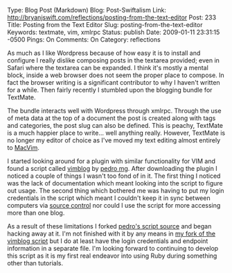 Type: Blog Post (Markdown)
Blog: Post-Swiftalism
Link: http://bryanjswift.com/reflections/posting-from-the-text-editor
Post: 233
Title: Posting from the Text Editor
Slug: posting-from-the-text-editor
Keywords: textmate, vim, xmlrpc
Status: publish
Date: 2009-01-11 23:31:15 -0500
Pings: On
Comments: On
Category: reflections

As much as I like Wordpress because of how easy it is to install and configure I really dislike composing posts in the textarea provided; even in Safari where the textarea can be expanded. I think it's mostly a mental block, inside a web browser does not seem the proper place to compose. In fact the browser writing is a significant contributor to why I haven't written for a while. Then fairly recently I stumbled upon the blogging bundle for TextMate.

The bundle interacts well with Wordpress through xmlrpc. Through the use of meta data at the top of a document the post is created along with tags and categories, the post slug can also be defined. This is peachy, TextMate is a much happier place to write... well anything really. However, TextMate is no longer my editor of choice as I've moved my text editing almost entirely to [MacVim][1].

[1]: http://code.google.com/p/macvim/

I started looking around for a plugin with similar functionality for VIM and found a script called [vimblog][2] by [pedro mg][3]. After downloading the plugin I noticed a couple of things I wasn't too fond of in it. The first thing I noticed was the lack of documentation which meant looking into the script to figure out usage. The second thing which bothered me was having to put my login credentials in the script which meant I couldn't keep it in sync between computers via [source control][4] nor could I use the script for more accessing more than one blog.

[2]: http://www.vim.org/scripts/script.php?script_id=2030
[3]: http://blog.tquadrado.com
[4]: http://github.com/bryanjswift/dotconfig

As a result of these limitations I forked [pedro's script source][5] and began hacking away at it. I'm not finished with it by any means in [my fork of the vimblog script][6] but I do at least have the login credentials and endpoint information in a separate file. I'm looking forward to continuing to develop this script as it is my first real endeavor into using Ruby during something other than tutorials.

[5]: http://github.com/pedromg/vimblog.vim
[6]: http://github.com/bryanjswift/vimblog
